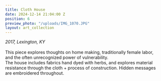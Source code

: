 ```yaml
---
title: Cloth House
date: 2024-12-14 21:04:00 Z
position: 6
preview_photo: "/uploads/IMG_1070.JPG"
layout: art_collection
---
```


*2017, Lexington, KY*<br>
<br>
This piece explores thoughts on home making, traditionally female labor, and the often unrecognized power of vulnerability.<br>
The house includes fabrics hand dyed with herbs, and explores material resistance through the cloth + process of construction. Hidden messages are embroidered throughout. 
